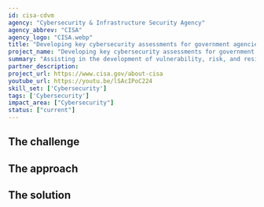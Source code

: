 ```yaml
---
id: cisa-cdvm
agency: "Cybersecurity & Infrastructure Security Agency"
agency_abbrev: "CISA"
agency_logo: "CISA.webp"
title: "Developing key cybersecurity assessments for government agencies"
project_name: "Developing key cybersecurity assessments for government agencies"
summary: "Assisting in the development of vulnerability, risk, and resilience assessments and supporting government entities with technical expertise and assistance in implementing the President’s cybersecurity executive order and related guidance memos at the Cybersecurity and Infrastructure Security Agency."
partner_description: 
project_url: https://www.cisa.gov/about-cisa
youtube_url: https://youtu.be/lSAcIPoC224
skill_set: ['Cybersecurity']
tags: ['Cybersecurity']
impact_area: ["Cybersecurity"]
status: ["current"]
---
```


## The challenge

## The approach

## The solution 

